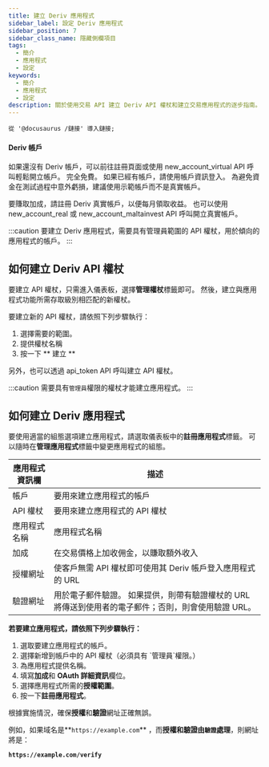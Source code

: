 ```yaml
---
title: 建立 Deriv 應用程式
sidebar_label: 設定 Deriv 應用程式
sidebar_position: 7
sidebar_class_name: 隱藏側欄項目
tags:
  - 簡介
  - 應用程式
  - 設定
keywords:
  - 簡介
  - 應用程式
  - 設定
description: 關於使用交易 API 建立 Deriv API 權杖和建立交易應用程式的逐步指南。 瞭解詳細資訊。
---
```


```mdx-code-block
從 '@docusaurus /鏈接' 導入鏈接;
```

#### Deriv 帳戶

如果還沒有 Deriv 帳戶，可以前往註冊頁面或使用 <Link href="/api-explorer#new_account_virtual" target="_blank" rel="noopener noreferrer">new_account_virtual</Link> API 呼叫輕鬆開立帳戶。 完全免費。 如果已經有帳戶，請使用帳戶資訊登入。 為避免資金在測試過程中意外虧損，建議使用示範帳戶而不是真實帳戶。

要賺取加成，請註冊 Deriv 真實帳戶，以便每月領取收益。 也可以使用 <Link href="/api-explorer#new_account_real" target="_blank" rel="noopener noreferrer">new_account_real</Link> 或 <Link href="/api-explorer#new_account_maltainvest" target="_blank" rel="noopener noreferrer">new_account_maltainvest</Link> API 呼叫開立真實帳戶。

:::caution
要建立 Deriv 應用程式，需要具有管理員範圍的 API 權杖，用於傾向的應用程式的帳戶。
:::

## 如何建立 Deriv API 權杖

要建立 API 權杖，只需進入儀表板，選擇**管理權杖**標籤即可。 然後，建立與應用程式功能所需存取級別相匹配的新權杖。

要建立新的 API 權杖，請依照下列步驟執行：

1. 選擇需要的範圍。
2. 提供權杖名稱
3. 按一下 \*\* 建立 \*\*

另外，也可以透過 <Link href="/api-explorer#api_token" target="_blank" rel="noopener noreferrer">api_token</Link> API 呼叫建立 API 權杖。

:::caution
需要具有`管理員`權限的權杖才能建立應用程式。
:::

## 如何建立 Deriv 應用程式

要使用適當的組態選項建立應用程式，請選取儀表板中的**註冊應用程式**標籤。 可以隨時在**管理應用程式**標籤中變更應用程式的組態。

| 應用程式資訊欄 | 描述                                                      |
| ------- | ------------------------------------------------------- |
| 帳戶      | 要用來建立應用程式的帳戶                                            |
| API 權杖  | 要用來建立應用程式的 API 權杖                                       |
| 應用程式名稱  | 應用程式名稱                                                  |
| 加成      | 在交易價格上加收佣金，以賺取額外收入                                      |
| 授權網址    | 使客戶無需 API 權杖即可使用其 Deriv 帳戶登入應用程式的 URL                   |
| 驗證網址    | 用於電子郵件驗證。 如果提供，則帶有驗證權杖的 URL 將傳送到使用者的電子郵件；否則，則會使用驗證 URL。 |

**若要建立應用程式，請依照下列步驟執行：**

1. 選取要建立應用程式的帳戶。
2. 選擇新增到帳戶中的 API 權杖（必須具有 \`管理員\`權限。）
3. 為應用程式提供名稱。
4. 填寫**加成**和 **OAuth 詳細資訊**欄位。
5. 選擇應用程式所需的**授權範圍**。
6. 按一下**註冊應用程式**。

根據實施情況，確保**授權**和**驗證**網址正確無誤。

例如，如果域名是\*\*`https://example.com`\*\* ，而**授權和驗證由`驗證`處理**，則網址將是：

**`https://example.com/verify`**
